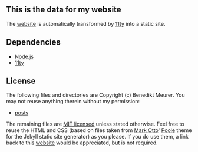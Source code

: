 This is the data for my website
-------------------------------

The [website](https://benediktmeurer.de) is automatically transformed by [11ty](https://www.11ty.io) into a static site.


Dependencies
------------

* [Node.js](https://nodejs.org)
* [11ty](https://www.11ty.io)


License
-------

The following files and directories are Copyright (c) Benedikt Meurer. You may not reuse anything therein without my permission:

* [posts](https://github.com/bmeurer/benediktmeurer.de/tree/master/posts)

The remaining files are [MIT licensed](http://en.wikipedia.org/wiki/Mit_license) unless stated otherwise.
Feel free to reuse the HTML and CSS (based on files taken from [Mark Otto](https://twitter.com/mdo)'
[Poole](http://getpoole.com) theme for the Jekyll static site generator) as you please. If you do use them,
a link back to this [website](https://benediktmeurer.de) would be appreciated, but is not required.
